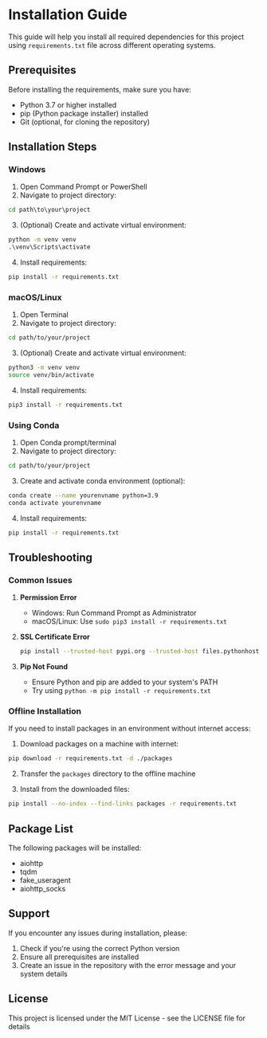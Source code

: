 # Installation Guide

This guide will help you install all required dependencies for this project using `requirements.txt` file across different operating systems.

## Prerequisites

Before installing the requirements, make sure you have:
- Python 3.7 or higher installed
- pip (Python package installer) installed
- Git (optional, for cloning the repository)

## Installation Steps

### Windows

1. Open Command Prompt or PowerShell
2. Navigate to project directory:
```cmd
cd path\to\your\project
```
3. (Optional) Create and activate virtual environment:
```cmd
python -m venv venv
.\venv\Scripts\activate
```
4. Install requirements:
```cmd
pip install -r requirements.txt
```

### macOS/Linux

1. Open Terminal
2. Navigate to project directory:
```bash
cd path/to/your/project
```
3. (Optional) Create and activate virtual environment:
```bash
python3 -m venv venv
source venv/bin/activate
```
4. Install requirements:
```bash
pip3 install -r requirements.txt
```

### Using Conda

1. Open Conda prompt/terminal
2. Navigate to project directory:
```bash
cd path/to/your/project
```
3. Create and activate conda environment (optional):
```bash
conda create --name yourenvname python=3.9
conda activate yourenvname
```
4. Install requirements:
```bash
pip install -r requirements.txt
```

## Troubleshooting

### Common Issues

1. **Permission Error**
   - Windows: Run Command Prompt as Administrator
   - macOS/Linux: Use `sudo pip3 install -r requirements.txt`

2. **SSL Certificate Error**
   ```bash
   pip install --trusted-host pypi.org --trusted-host files.pythonhosted.org -r requirements.txt
   ```

3. **Pip Not Found**
   - Ensure Python and pip are added to your system's PATH
   - Try using `python -m pip install -r requirements.txt`

### Offline Installation

If you need to install packages in an environment without internet access:

1. Download packages on a machine with internet:
```bash
pip download -r requirements.txt -d ./packages
```

2. Transfer the `packages` directory to the offline machine

3. Install from the downloaded files:
```bash
pip install --no-index --find-links packages -r requirements.txt
```

## Package List

The following packages will be installed:
- aiohttp
- tqdm
- fake_useragent
- aiohttp_socks

## Support

If you encounter any issues during installation, please:
1. Check if you're using the correct Python version
2. Ensure all prerequisites are installed
3. Create an issue in the repository with the error message and your system details

## License

This project is licensed under the MIT License - see the LICENSE file for details
